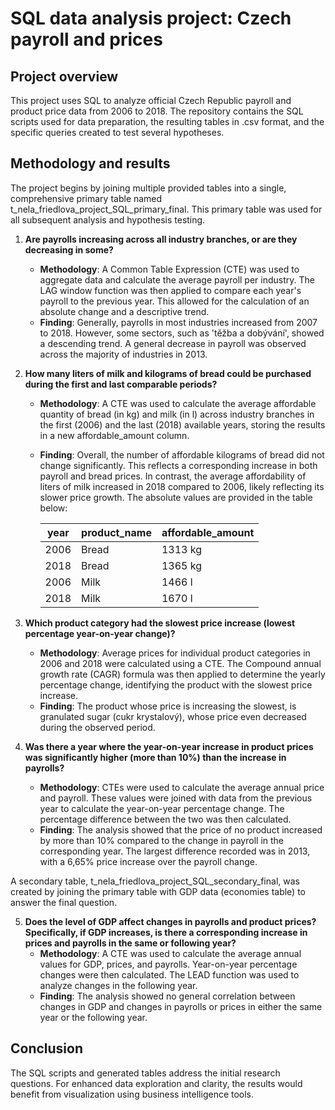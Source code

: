 # SQL data analysis project: Czech payroll and prices

## Project overview
This project uses SQL to analyze official Czech Republic payroll and product price data from 2006 to 2018. The repository contains the SQL scripts used for data preparation, the resulting tables in .csv format, and the specific queries created to test several hypotheses.

## Methodology and results 
The project begins by joining multiple provided tables into a single, comprehensive primary table named t_nela_friedlova_project_SQL_primary_final. This primary table was used for all subsequent analysis and hypothesis testing.

1. **Are payrolls increasing across all industry branches, or are they decreasing in some?**
   - **Methodology**: A Common Table Expression (CTE) was used to aggregate data and calculate the average payroll per industry. The LAG window function was then applied to compare each year's payroll to the previous year. This allowed for the calculation of an absolute change and a descriptive trend. 
   - **Finding**: Generally, payrolls in most industries increased from 2007 to 2018. However, some sectors, such as 'těžba a dobývání', showed a descending trend. A general decrease in payroll was observed across the majority of industries in 2013.

2. **How many liters of milk and kilograms of bread could be purchased during the first and last comparable periods?**
   - **Methodology**: A CTE was used to calculate the average affordable quantity of bread (in kg) and milk (in l) across industry branches in the first (2006) and the last (2018) available years, storing the results in a new affordable_amount column.
   - **Finding**: Overall, the number of affordable kilograms of bread did not change significantly. This reflects a corresponding increase in both payroll and bread prices. In contrast, the average affordability of liters of milk increased in 2018 compared to 2006, likely reflecting its slower price growth. The absolute values are provided in the table below:

      |year|product_name|affordable_amount|
      |----|------------|-----------------|
      |2006|Bread|1313 kg|
      |2018|Bread|1365 kg|
      |2006|Milk|1466 l|
      |2018|Milk|1670 l|

3. **Which product category had the slowest price increase (lowest percentage year-on-year change)?**
   - **Methodology**: Average prices for individual product categories in 2006 and 2018 were calculated using a CTE. The Compound annual growth rate (CAGR) formula was then applied to determine the yearly percentage change, identifying the product with the slowest price increase.
   - **Finding**: The product whose price is increasing the slowest, is granulated sugar (cukr krystalový), whose price even decreased during the observed period.

4. **Was there a year where the year-on-year increase in product prices was significantly higher (more than 10%) than the increase in payrolls?**
   - **Methodology**: CTEs were used to calculate the average annual price and payroll. These values were joined with data from the previous year to calculate the year-on-year percentage change. The percentage difference between the two was then calculated.
   - **Finding**: The analysis showed that the price of no product increased by more than 10% compared to the change in payroll in the corresponding year. The largest difference recorded was in 2013, with a 6,65% price increase over the payroll change.
   
A secondary table, t_nela_friedlova_project_SQL_secondary_final, was created by joining the primary table with GDP data (economies table) to answer the final question.

5. **Does the level of GDP affect changes in payrolls and product prices? Specifically, if GDP increases, is there a corresponding increase in prices and payrolls in the same or following year?**
   - **Methodology**: A CTE was used to calculate the average annual values for GDP, prices, and payrolls. Year-on-year percentage changes were then calculated. The LEAD function was used to analyze changes in the following year.
   - **Finding**: The analysis showed no general correlation between changes in GDP and changes in payrolls or prices in either the same year or the following year.

## Conclusion
The SQL scripts and generated tables address the initial research questions. For enhanced data exploration and clarity, the results would benefit from visualization using business intelligence tools. 

